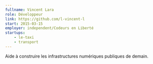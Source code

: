 ```yaml
---
fullname: Vincent Lara
role: Développeur
link: https://github.com/l-vincent-l
start: 2015-03-15
employer: independent/Codeurs en Liberté
startups:
    - le-taxi
    - transport
---
```


Aide à construire les infrastructures numériques publiques de demain.
